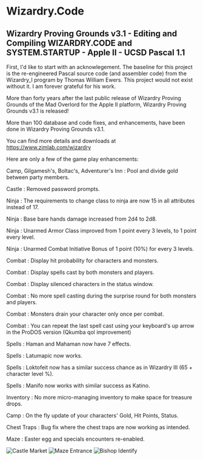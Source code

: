 # Wizardry.Code
Wizardry Proving Grounds v3.1 - Editing and Compiling WIZARDRY.CODE and SYSTEM.STARTUP - Apple II - UCSD Pascal 1.1
-

First, I'd like to start with an acknowlegement. The baseline for this project is the re-engineered Pascal source code (and assembler code) from the Wizardry_I program by Thomas William Ewers. This project would not exist without it. I am forever grateful for his work.

More than forty years after the last public release of Wizardry Proving Grounds of the Mad Overlord for the Apple II platform, Wizardry Proving Grounds v3.1 is released!

More than 100 database and code fixes, and enhancements, have been done in Wizardry Proving Grounds v3.1.

You can find more details and downloads at https://www.zimlab.com/wizardry

Here are only a few of the game play enhancements:

Camp, Gilgamesh's, Boltac's, Adventurer's Inn : Pool and divide gold between party members.	

Castle : Removed password prompts.

Ninja : The requirements to change class to ninja are now 15 in all attributes instead of 17.

Ninja : Base bare hands damage increased from 2d4 to 2d8.

Ninja : Unarmed Armor Class improved from 1 point every 3 levels, to 1 point every level.

Ninja : Unarmed Combat Initiative Bonus of 1 point (10%) for every 3 levels.

Combat : Display hit probability for characters and monsters.

Combat : Display spells cast by both monsters and players.

Combat : Display silenced characters in the status window.

Combat : No more spell casting during the surprise round for both monsters and players.

Combat : Monsters drain your character only once per combat.

Combat : You can repeat the last spell cast using your keyboard's up arrow in the ProDOS version (Qkumba qol improvement)

Spells : Haman and Mahaman now have 7 effects.

Spells : Latumapic now works.

Spells : Loktofeit now has a similar success chance as in Wizardry III (65 + character level %).

Spells : Manifo now works with similar success as Katino.

Inventory : No more micro-managing inventory to make space for treasure drops.

Camp : On the fly update of your characters' Gold, Hit Points, Status.

Chest Traps : Bug fix where the chest traps are now working as intended.

Maze : Easter egg and specials encounters re-enabled.

<img src="resources/castle-market-party-01.png" alt="Castle Market"/>
<img src="resources/maze-entrance-party-01.png" alt="Maze Entrance"/>
<img src="resources/bishop-identify-01.png" alt="Bishop Identify"/>
